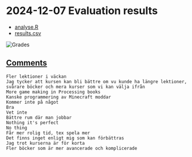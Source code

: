 # 2024-12-07 Evaluation results

- [analyse.R](analyse.R)
- [results.csv](results.csv)

![Grades](grades.png)

## [Comments](results.csv)

```text
Fler lektioner i väckan
Jag tycker att kursen kan bli bättre om vu kunde ha längre lektioner, svårare böcker och mera kurser som vi kan välja ifrån
More game making in Processing books
Kanske programmering av Minecraft moddar
Kommer inte på något
Bra
Vet inte
Bättre rum där man jobbar
Nothing it's perfect
No thing
Får mer rolig tid, tex spela mer
Det finns inget enligt mig som kan förbättras
Jag trot kurserna är för korta
Fler böcker som är mer avancerade och komplicerade
```



